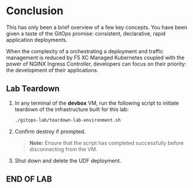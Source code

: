 # Conclusion

This has only been a brief overview of a few key concepts. You have been given a taste of the GitOps promise: consistent, declarative, rapid application deployments.

When the complexity of a orchestrating a deployment and traffic management is reduced by F5 XC Managed Kubernetes coupled with the power of NGINX Ingress Controller, developers can focus on their priority: the development of their applications.

## Lab Teardown

1. In any terminal of the **devbox** VM, run the following script to initiate teardown of the infrastructure built for this lab:

    ```bash
    ./gitops-lab/teardown-lab-environment.sh 
    ```

1. Confirm destroy if prompted.

    > **Note:** Ensure that the script has completed successfully before disconnecting from the VM.

1. Shut down and delete the UDF deployment.

## END OF LAB
